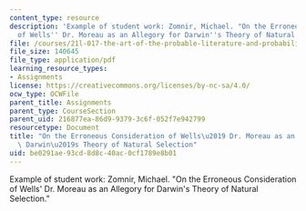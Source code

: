 ```yaml
---
content_type: resource
description: 'Example of student work: Zomnir, Michael. "On the Erroneous Consideration
  of Wells'' Dr. Moreau as an Allegory for Darwin''s Theory of Natural Selection."'
file: /courses/21l-017-the-art-of-the-probable-literature-and-probability-spring-2008/be0291ae93cd8d8c40ac0cf1789e8b01_essay3_zomnir.pdf
file_size: 140645
file_type: application/pdf
learning_resource_types:
- Assignments
license: https://creativecommons.org/licenses/by-nc-sa/4.0/
ocw_type: OCWFile
parent_title: Assignments
parent_type: CourseSection
parent_uid: 216877ea-86d9-9379-3c6f-052f7e942799
resourcetype: Document
title: "On the Erroneous Consideration of Wells\u2019 Dr. Moreau as an Allegory for\
  \ Darwin\u2019s Theory of Natural Selection"
uid: be0291ae-93cd-8d8c-40ac-0cf1789e8b01
---
```

Example of student work: Zomnir, Michael. "On the Erroneous Consideration of Wells' Dr. Moreau as an Allegory for Darwin's Theory of Natural Selection."